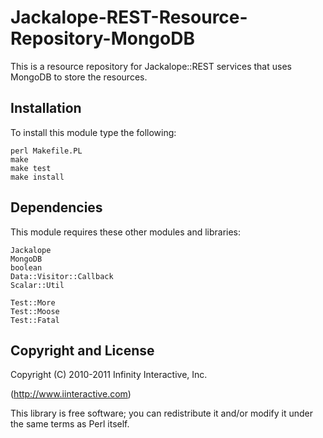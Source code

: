 # Jackalope-REST-Resource-Repository-MongoDB

This is a resource repository for Jackalope::REST services
that uses MongoDB to store the resources.

## Installation

To install this module type the following:

    perl Makefile.PL
    make
    make test
    make install

## Dependencies

This module requires these other modules and libraries:

    Jackalope
    MongoDB
    boolean
    Data::Visitor::Callback
    Scalar::Util

    Test::More
    Test::Moose
    Test::Fatal

## Copyright and License

Copyright (C) 2010-2011 Infinity Interactive, Inc.

(http://www.iinteractive.com)

This library is free software; you can redistribute it and/or modify
it under the same terms as Perl itself.



